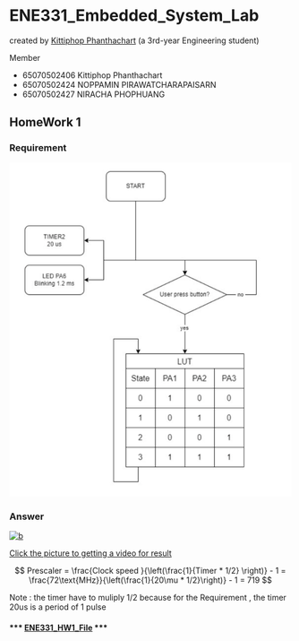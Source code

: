 # ENE331_Embedded_System_Lab
created by [Kittiphop Phanthachart](https://bento.me/mac-kittiphop) (a 3rd-year Engineering student)


Member
- 65070502406 Kittiphop Phanthachart
- 65070502424 NOPPAMIN  PIRAWATCHARAPAISARN	
- 65070502427 NIRACHA   PHOPHUANG





## HomeWork 1

### Requirement 
![a](https://github.com/XACKIES/ENE331_Embedded_System_Lab/blob/main/Doc/Screenshot%202025-03-25%20095710.png)

### Answer
[![b](https://github.com/XACKIES/ENE331_Embedded_System_Lab/blob/main/Doc/IMG_20250324_170548.jpg)](https://youtube.com/shorts/8QRXl6i8fDg?feature=share)

[Click the picture to getting a video for result](https://youtube.com/shorts/8QRXl6i8fDg?feature=share)



$$
Prescaler =   \frac{Clock speed }{\left(\frac{1}{Timer * 1/2} \right)} - 1 = \frac{72\text{MHz}}{\left(\frac{1}{20\mu * 1/2}\right)} - 1 = 719
$$


Note : the timer have to muliply 1/2 because for the Requirement , the timer 20us is a period of 1 pulse 

#### *** [ENE331_HW1_File](https://github.com/XACKIES/ENE331_Embedded_System_Lab/tree/main/ENE331_HW1) ***
